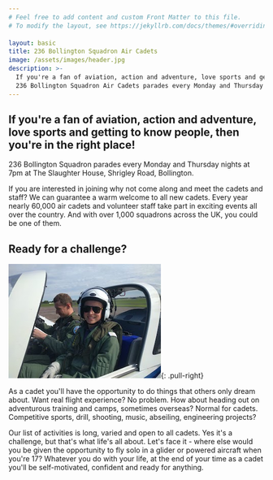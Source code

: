 ```yaml
---
# Feel free to add content and custom Front Matter to this file.
# To modify the layout, see https://jekyllrb.com/docs/themes/#overriding-theme-defaults

layout: basic
title: 236 Bollington Squadron Air Cadets
image: /assets/images/header.jpg
description: >-
  If you're a fan of aviation, action and adventure, love sports and getting to know people, then you're in the right place!
  236 Bollington Squadron Air Cadets parades every Monday and Thursday nights at 7pm.
---
```


## If you're a fan of aviation, action and adventure, love sports and getting to know people, then you're in the right place!

236 Bollington Squadron parades every Monday and Thursday nights at 7pm at The Slaughter House, Shrigley Road, Bollington.

If you are interested in joining why not come along and meet the cadets and staff? We can guarantee a warm welcome to all new cadets. Every year nearly 60,000 air cadets and volunteer staff take part in exciting events all over the country. And with over 1,000 squadrons across the UK, you could be one of them.

## Ready for a challenge?

![Ready for a challenge?](/assets/images/challenge.jpg){: .pull-right}

As a cadet you'll have the opportunity to do things that others only dream about. Want real flight experience? No problem. How about heading out on adventurous training and camps, sometimes overseas? Normal for cadets. Competitive sports, drill, shooting, music, abseiling, engineering projects?

Our list of activities is long, varied and open to all cadets. Yes it's a challenge, but that's what life's all about. Let's face it - where else would you be given the opportunity to fly solo in a glider or powered aircraft when you're 17? Whatever you do with your life, at the end of your time as a cadet you'll be self-motivated, confident and ready for anything.